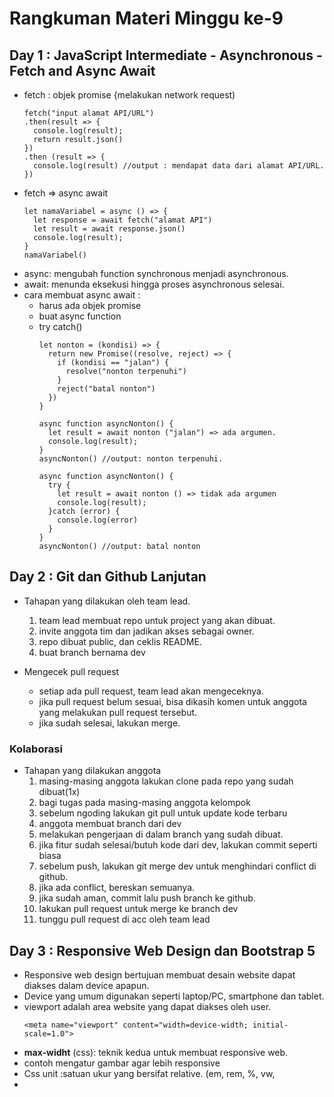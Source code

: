# Rangkuman Materi Minggu ke-9
## Day 1 : JavaScript Intermediate - Asynchronous - Fetch and Async Await
- fetch : objek promise {melakukan network request)
  ```
  fetch("input alamat API/URL")
  .then(result => {
    console.log(result);
    return result.json()
  })
  .then (result => {
    console.log(result) //output : mendapat data dari alamat API/URL.
  })
  ```
- fetch => async await
  ```
  let namaVariabel = async () => {
    let response = await fetch("alamat API")
    let result = await response.json()
    console.log(result);
  }
  namaVariabel()
  ```
- async: mengubah function synchronous menjadi asynchronous.
- await: menunda eksekusi hingga proses asynchronous selesai.
- cara membuat async await :
  - harus ada objek promise 
  - buat async function
  - try catch()
    ```
    let nonton = (kondisi) => {
      return new Promise((resolve, reject) => {
        if (kondisi == "jalan") {
          resolve("nonton terpenuhi")
        }
        reject("batal nonton")
      })
    }
    
    async function asyncNonton() {
      let result = await nonton ("jalan") => ada argumen.
      console.log(result);
    }
    asyncNonton() //output: nonton terpenuhi.
    
    async function asyncNonton() {
      try {
        let result = await nonton () => tidak ada argumen
        console.log(result);
      }catch (error) {
        console.log(error)
      }
    }
    asyncNonton() //output: batal nonton
    ```
    
## Day 2 : Git dan Github Lanjutan
- Tahapan yang dilakukan oleh team lead.
  1. team lead membuat repo untuk project yang akan dibuat.
  2. invite anggota tim dan jadikan akses sebagai owner.
  3. repo dibuat public, dan ceklis README.
  4. buat branch bernama dev
  
- Mengecek pull request
  - setiap ada pull request, team lead akan mengeceknya.
  - jika pull request belum sesuai, bisa dikasih komen untuk anggota yang melakukan pull request tersebut.
  - jika sudah selesai, lakukan merge.
   
### Kolaborasi
- Tahapan yang dilakukan anggota
  1. masing-masing anggota lakukan clone pada repo yang sudah dibuat(1x)
  2. bagi tugas pada masing-masing anggota kelompok 
  3. sebelum ngoding lakukan git pull untuk update kode terbaru
  4. anggota membuat branch dari dev
  5. melakukan pengerjaan di dalam branch yang sudah dibuat.
  6. jika fitur sudah selesai/butuh kode dari dev, lakukan commit seperti biasa
  7. sebelum push, lakukan git merge dev untuk menghindari conflict di github.
  8. jika ada conflict, bereskan semuanya.
  9. jika sudah aman, commit lalu push branch ke github.
  10. lakukan pull request untuk merge ke branch dev
  11. tunggu pull request di acc oleh team lead

## Day 3 : Responsive Web Design dan Bootstrap 5
- Responsive web design bertujuan membuat desain website dapat diakses dalam device apapun.
- Device yang umum digunakan seperti laptop/PC, smartphone dan tablet.
- viewport adalah area website yang dapat diakses oleh user.
  ```
  <meta name="viewport" content="width=device-width; initial-scale=1.0">
  ```
- **max-widht** (css): teknik kedua untuk membuat responsive web.
- contoh mengatur gambar agar lebih responsive
- Css unit :satuan ukur yang bersifat relative. (em, rem, %, vw, 
- 

